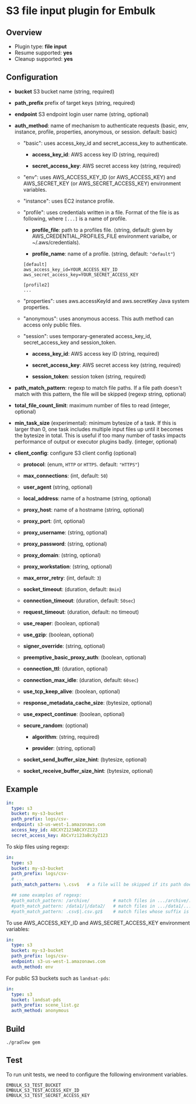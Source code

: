 # S3 file input plugin for Embulk

## Overview

* Plugin type: **file input**
* Resume supported: **yes**
* Cleanup supported: **yes**

## Configuration

- **bucket** S3 bucket name (string, required)

- **path_prefix** prefix of target keys (string, required)

- **endpoint** S3 endpoint login user name (string, optional)

- **auth_method**: name of mechanism to authenticate requests (basic, env, instance, profile, properties, anonymous, or session. default: basic)

  - "basic": uses access_key_id and secret_access_key to authenticate.

    - **access_key_id**: AWS access key ID (string, required)

    - **secret_access_key**: AWS secret access key (string, required)

  - "env": uses AWS_ACCESS_KEY_ID (or AWS_ACCESS_KEY) and AWS_SECRET_KEY (or AWS_SECRET_ACCESS_KEY) environment variables.

  - "instance": uses EC2 instance profile.

  - "profile": uses credentials written in a file. Format of the file is as following, where `[...]` is a name of profile.

    - **profile_file**: path to a profiles file. (string, default: given by AWS_CREDENTIAL_PROFILES_FILE environment varialbe, or ~/.aws/credentials).

    - **profile_name**: name of a profile. (string, default: `"default"`)

    ```
    [default]
    aws_access_key_id=YOUR_ACCESS_KEY_ID
    aws_secret_access_key=YOUR_SECRET_ACCESS_KEY

    [profile2]
    ...
    ```

  - "properties": uses aws.accessKeyId and aws.secretKey Java system properties.

  - "anonymous": uses anonymous access. This auth method can access only public files.

  - "session": uses temporary-generated access_key_id, secret_access_key and session_token.

    - **access_key_id**: AWS access key ID (string, required)

    - **secret_access_key**: AWS secret access key (string, required)

    - **session_token**: session token (string, required)

* **path_match_pattern**: regexp to match file paths. If a file path doesn't match with this pattern, the file will be skipped (regexp string, optional)

* **total_file_count_limit**: maximum number of files to read (integer, optional)

* **min_task_size** (experimental): minimum bytesize of a task. If this is larger than 0, one task includes multiple input files up until it becomes the bytesize in total. This is useful if too many number of tasks impacts performance of output or executor plugins badly. (integer, optional)

- **client_config**: configure S3 client config (optional)

  - **protocol**: (enum, `HTTP` or `HTTPS`. default: `"HTTPS"`)

  - **max_connections**: (int, default: `50`)

  - **user_agent** (string, optional)

  - **local_address**: name of a hostname (string, optional)

  - **proxy_host**: name of a hostname (string, optional)

  - **proxy_port**: (int, optional)

  - **proxy_username**: (string, optional)

  - **proxy_password**: (string, optional)

  - **proxy_domain**: (string, optional)

  - **proxy_workstation**: (string, optional)

  - **max_error_retry**: (int, default: `3`)

  - **socket_timeout**: (duration, default: `8min`)

  - **connection_timeout**: (duration, default: `50sec`)

  - **request_timeout**: (duration, default: no timeout)

  - **use_reaper**: (boolean, optional)

  - **use_gzip**: (boolean, optional)

  - **signer_override**: (string, optional)

  - **preemptive_basic_proxy_auth**: (boolean, optional)

  - **connection_ttl**: (duration, optional)

  - **connection_max_idle**: (duration, default: `60sec`)

  - **use_tcp_keep_alive**: (boolean, optional)

  - **response_metadata_cache_size**: (bytesize, optional)

  - **use_expect_continue**: (boolean, optional)

  - **secure_random**: (optional)

    - **algorithm**: (string, required)

    - **provider**: (string, optional)

  - **socket_send_buffer_size_hint**: (bytesize, optional)

  - **socket_receive_buffer_size_hint**: (bytesize, optional)


## Example

```yaml
in:
  type: s3
  bucket: my-s3-bucket
  path_prefix: logs/csv-
  endpoint: s3-us-west-1.amazonaws.com
  access_key_id: ABCXYZ123ABCXYZ123
  secret_access_key: AbCxYz123aBcXyZ123
```

To skip files using regexp:

```yaml
in:
  type: s3
  bucket: my-s3-bucket
  path_prefix: logs/csv-
  # ...
  path_match_pattern: \.csv$   # a file will be skipped if its path doesn't match with this pattern

  ## some examples of regexp:
  #path_match_pattern: /archive/         # match files in .../archive/... directory
  #path_match_pattern: /data1/|/data2/   # match files in .../data1/... or .../data2/... directory
  #path_match_pattern: .csv$|.csv.gz$    # match files whose suffix is .csv or .csv.gz
```

To use AWS_ACCESS_KEY_ID and AWS_SECRET_ACCESS_KEY environment variables:

```yaml
in:
  type: s3
  bucket: my-s3-bucket
  path_prefix: logs/csv-
  endpoint: s3-us-west-1.amazonaws.com
  auth_method: env
```

For public S3 buckets such as `landsat-pds`:

```yaml
in:
  type: s3
  bucket: landsat-pds
  path_prefix: scene_list.gz
  auth_method: anonymous
```

## Build

```
./gradlew gem
```

## Test

To run unit tests, we need to configure the following environment variables.
```
EMBULK_S3_TEST_BUCKET
EMBULK_S3_TEST_ACCESS_KEY_ID
EMBULK_S3_TEST_SECRET_ACCESS_KEY
```
